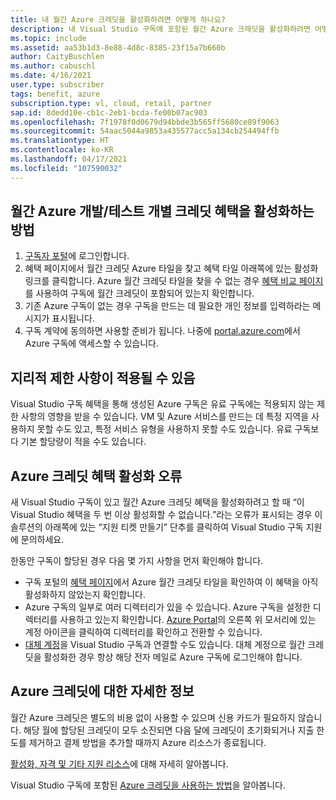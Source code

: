 ```yaml
---
title: 내 월간 Azure 크레딧을 활성화하려면 어떻게 하나요?
description: 내 Visual Studio 구독에 포함된 월간 Azure 크레딧을 활성화하려면 어떻게 하나요?
ms.topic: include
ms.assetid: aa53b1d3-8e88-4d8c-8385-23f15a7b660b
author: CaityBuschlen
ms.author: cabuschl
ms.date: 4/16/2021
user.type: subscriber
tags: benefit, azure
subscription.type: vl, cloud, retail, partner
sap.id: 8dedd10e-cb1c-2eb1-bcda-fe00b07ac903
ms.openlocfilehash: 7f1978f0d0679d94bbde3b565ff5680ce89f9063
ms.sourcegitcommit: 54aac5044a9853a435577acc5a134cb254494ffb
ms.translationtype: HT
ms.contentlocale: ko-KR
ms.lasthandoff: 04/17/2021
ms.locfileid: "107590032"
---
```

## <a name="how-to-activate-the-monthly-azure-devtest-individual-credit-benefit"></a>월간 Azure 개발/테스트 개별 크레딧 혜택을 활성화하는 방법

1. [구독자 포털](https://my.visualstudio.com/benefits)에 로그인합니다. 
1. 혜택 페이지에서 월간 크레딧 Azure 타일을 찾고 혜택 타일 아래쪽에 있는 활성화 링크를 클릭합니다. Azure 월간 크레딧 타일을 찾을 수 없는 경우 [혜택 비교 페이지](https://visualstudio.microsoft.com/vs/benefits/#azure?cat=visual-studio-enterprise-subscription)를 사용하여 구독에 월간 크레딧이 포함되어 있는지 확인합니다. 
1. 기존 Azure 구독이 없는 경우 구독을 만드는 데 필요한 개인 정보를 입력하라는 메시지가 표시됩니다.  
1. 구독 계약에 동의하면 사용할 준비가 됩니다. 나중에 [portal.azure.com](https://portal.azure.com/)에서 Azure 구독에 액세스할 수 있습니다. 

## <a name="geographic-restrictions-may-apply"></a>지리적 제한 사항이 적용될 수 있음 

Visual Studio 구독 혜택을 통해 생성된 Azure 구독은 유료 구독에는 적용되지 않는 제한 사항의 영향을 받을 수 있습니다. VM 및 Azure 서비스를 만드는 데 특정 지역을 사용하지 못할 수도 있고, 특정 서비스 유형을 사용하지 못할 수도 있습니다. 유료 구독보다 기본 할당량이 적을 수도 있습니다.  

## <a name="azure-credit-benefit-activation-errors"></a>Azure 크레딧 혜택 활성화 오류

새 Visual Studio 구독이 있고 월간 Azure 크레딧 혜택을 활성화하려고 할 때 “이 Visual Studio 혜택을 두 번 이상 활성화할 수 없습니다.”라는 오류가 표시되는 경우 이 솔루션의 아래쪽에 있는 “지원 티켓 만들기” 단추를 클릭하여 Visual Studio 구독 지원에 문의하세요. 

한동안 구독이 할당된 경우 다음 몇 가지 사항을 먼저 확인해야 합니다.
- 구독 포털의 [혜택 페이지](https://my.visualstudio.com/benefits)에서 Azure 월간 크레딧 타일을 확인하여 이 혜택을 아직 활성화하지 않았는지 확인합니다. 
- Azure 구독의 일부로 여러 디렉터리가 있을 수 있습니다. Azure 구독을 설정한 디렉터리를 사용하고 있는지 확인합니다. [Azure Portal](https://portal.azure.com/)의 오른쪽 위 모서리에 있는 계정 아이콘을 클릭하여 디렉터리를 확인하고 전환할 수 있습니다.
- [대체 계정](https://docs.microsoft.com/visualstudio/subscriptions/vs-alternate-identity)을 Visual Studio 구독과 연결할 수도 있습니다. 대체 계정으로 월간 크레딧을 활성화한 경우 항상 해당 전자 메일로 Azure 구독에 로그인해야 합니다. 

## <a name="more-information-about-azure-credits"></a>Azure 크레딧에 대한 자세한 정보

월간 Azure 크레딧은 별도의 비용 없이 사용할 수 있으며 신용 카드가 필요하지 않습니다. 해당 월에 할당된 크레딧이 모두 소진되면 다음 달에 크레딧이 초기화되거나 지출 한도를 제거하고 결제 방법을 추가할 때까지 Azure 리소스가 종료됩니다. 

[활성화, 자격 및 기타 지원 리소스](https://docs.microsoft.com/visualstudio/subscriptions/vs-azure)에 대해 자세히 알아봅니다.  

Visual Studio 구독에 포함된 [Azure 크레딧을 사용하는 방법](https://azure.microsoft.com/pricing/member-offers/credit-for-visual-studio-subscribers/#azure-credits)을 알아봅니다.  